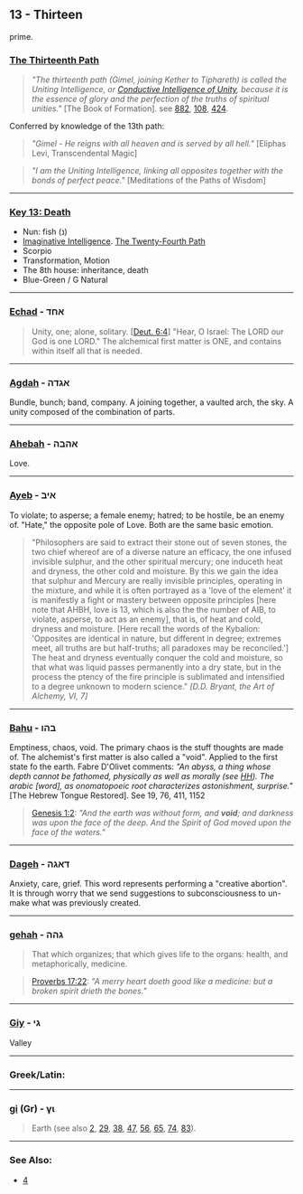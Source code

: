 ## 13 - Thirteen
prime.

### [The Thirteenth Path](/keys/G)
> *"The thirteenth path (Gimel, joining Kether to Tiphareth) is called the Uniting Intelligence, or [Conductive Intelligence of Unity](/keys/ShKL.MNHIG.HAChDVTh), because it is the essence of glory and the perfection of the truths of spiritual unities."* [The Book of Formation]. see [882](882), [108](108), [424](424).

Conferred by knowledge of the 13th path:

> *"Gimel - He reigns with all heaven and is served by all hell."* [Eliphas Levi, Transcendental Magic]

> *"I am the Uniting Intelligence, linking all opposites together with the bonds of perfect peace."* [Meditations of the Paths of Wisdom]

---

### [Key 13: Death](/keys/N)

- Nun: fish (נ)
- [Imaginative Intelligence](/keys/ShKL.DMIVNI). [The Twenty-Fourth Path](24)
- Scorpio
- Transformation, Motion
- The 8th house: inheritance, death
- Blue-Green / G Natural

---

### [Echad](/keys/AChD) - אחד
> Unity, one; alone, solitary. [[Deut. 6:4](http://biblehub.com/deuteronomy/6-4.htm)] "Hear, O Israel: The LORD our God is one LORD." The alchemical first matter is ONE, and contains within itself all that is needed.

---

### [Agdah](/keys/AGDH) - אגדה
Bundle, bunch; band, company. A joining together, a vaulted arch, the sky. A unity composed of the combination of parts.

---

### [Ahebah](/keys/AHBH) - אהבה
Love.

---

### [Ayeb](/keys/AIB) - איב
To violate; to asperse; a female enemy; hatred; to be hostile, be an enemy of. "Hate," the opposite pole of Love. Both are the same basic emotion.

> "Philosophers are said to extract their stone out of seven stones, the two chief whereof are of a diverse nature an efficacy, the one infused invisible sulphur, and the other spiritual mercury; one induceth heat and dryness, the other cold and moisture. By this we gain the idea that sulphur and Mercury are really invisible principles, operating in the mixture, and while it is often portrayed as a 'love of the element' it is manifestly a fight or mastery between opposite principles [here note that AHBH, love is 13, which is also the the number of AIB, to violate, asperse, to act as an enemy], that is, of heat and cold, dryness and moisture. [Here recall the words of the Kybalion: 'Opposites are identical in nature, but different in degree; extremes meet, all truths are but half-truths; all paradoxes may be reconciled.'] The heat and dryness eventually conquer the cold and moisture, so that what was liquid passes permanently into a dry state, but in the process the ptency of the fire principle is sublimated and intensified to a degree unknown to modern science." *[D.D. Bryant, the Art of Alchemy, VI, 7]*

---

### [Bahu](/keys/BHV) - בהו
Emptiness, chaos, void. The primary chaos is the stuff thoughts are made of. The alchemist's first matter is also called a "void". Applied to the first state fo the earth. Fabre D'Olivet comments: *"An abyss, a thing whose depth cannot be fathomed, physically as well as morally (see [HH](/keys/HH)). The arabic [word], as onomatopoeic root characterizes astonishment, surprise."* [The Hebrew Tongue Restored]. See 19, 76, 411, 1152

> [Genesis 1:2](http://biblehub.com/genesis/1-2.htm): *"And the earth was without form, and **void**; and darkness was upon the face of the deep. And the Spirit of God moved upon the face of the waters."*

---

### [Dageh](/keys/DAGH) - דאגה
Anxiety, care, grief. This word represents performing a "creative abortion". It is through worry that we send suggestions to subconsciousness to un-make what was previously created.

---

### [gehah](/keys/GHH) - גהה
> That which organizes; that which gives life to the organs: health, and metaphorically, medicine.

> [Proverbs 17:22](http://biblehub.com/proverbs/17-22.htm): *"A merry heart doeth good like a medicine: but a broken spirit drieth the bones."*

---

### [Giy](/keys/GI) - גי
Valley

---

### Greek/Latin:

---

### [gi](/greek?word=gi) (Gr) - γι
> Earth (see also [2](2), [29](29), [38](38), [47](47), [56](56), [65](65), [74](74), [83](83)).

---

### See Also:

- [4](4)
